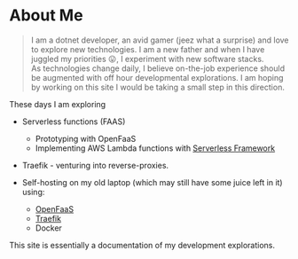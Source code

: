 # About Me

> I am a dotnet developer, an avid gamer (jeez what a surprise) and love to explore new technologies. I am a new father and when I have juggled my priorities :stuck_out_tongue:, I experiment with new software stacks.    
> As technologies change daily, I believe on-the-job experience should be augmented with off hour developmental explorations. I am hoping by working on this site I would be taking a small step in this direction.

These days I am exploring

* Serverless functions (FAAS)
  * Prototyping with OpenFaaS
  * Implementing AWS Lambda functions with [Serverless Framework](https://serverless.com/)
* Traefik - venturing into reverse-proxies.
* Self-hosting on my old laptop (which may still have some juice left in it) using:

    * [OpenFaaS](https://www.openfaas.com/)
    * [Traefik](https://traefik.io/)
    * Docker

This site is essentially a documentation of my development explorations.
